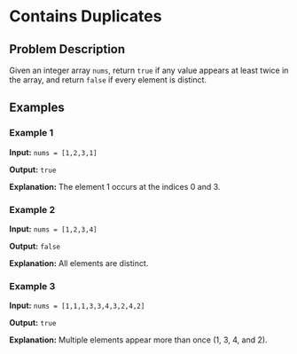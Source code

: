 # Contains Duplicates

## Problem Description

Given an integer array `nums`, return `true` if any value appears at least twice in the array, and return `false` if every element is distinct.

## Examples

### Example 1

**Input:** `nums = [1,2,3,1]`

**Output:** `true`

**Explanation:** The element 1 occurs at the indices 0 and 3.

### Example 2

**Input:** `nums = [1,2,3,4]`

**Output:** `false`

**Explanation:** All elements are distinct.

### Example 3

**Input:** `nums = [1,1,1,3,3,4,3,2,4,2]`

**Output:** `true`

**Explanation:** Multiple elements appear more than once (1, 3, 4, and 2).